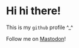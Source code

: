# Hi hi there! 

This is my `github` profile ^_^

Follow me on <a rel="me" href="https://mastodon.social/@gr3yknigh1">Mastodon</a>!
